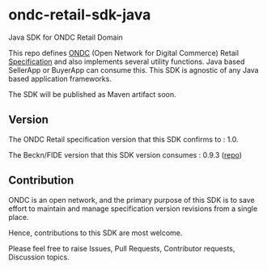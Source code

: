 # ondc-retail-sdk-java
Java SDK for ONDC Retail Domain

This repo defines [ONDC](https://ondc.org/) (Open Network for Digital Commerce) Retail [Specification](https://app.swaggerhub.com/apis/ONDC/ONDC-Protocol-Retail/1.0.28) and also implements several utility functions.
Java based SellerApp or BuyerApp can consume this. This SDK is agnostic of any Java based application frameworks.

The SDK will be published as Maven artifact soon.

## Version

The ONDC Retail specification version that this SDK confirms to : 1.0.

The Beckn/FIDE version that this SDK version consumes : 0.9.3 ([repo](https://github.com/venkatramanm/beckn-sdk-java))

## Contribution

ONDC is an open network, and the primary purpose of this SDK is to save effort to maintain and manage specification version revisions from a single place. 

Hence, contributions to this SDK are most welcome. 

Please feel free to raise Issues, Pull Requests, Contributor requests, Discussion topics.
